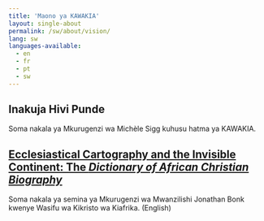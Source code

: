 ```yaml
---
title: 'Maono ya KAWAKIA'
layout: single-about
permalink: /sw/about/vision/
lang: sw
languages-available:                         
  - en
  - fr
  - pt
  - sw
---
```

## Inakuja Hivi Punde
Soma nakala ya Mkurugenzi wa Michèle Sigg kuhusu hatma ya KAWAKIA.  


## [Ecclesiastical Cartography and the Invisible Continent: The _Dictionary of African Christian Biography_]({{site.url}}/about/bonk-article/)  
Soma nakala ya semina ya Mkurugenzi wa Mwanzilishi Jonathan Bonk kwenye Wasifu wa Kikristo wa Kiafrika. (English)  
